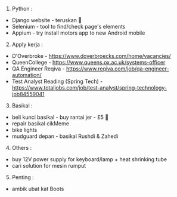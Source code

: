 1) Python :
  - Django website - teruskan :tractor:
  - Selenium - tool to find/check page's elements
  - Appium - try install motors app to new Android mobile
2) Apply kerja :
  - D'Overbroke -  https://www.doverbroecks.com/home/vacancies/
  - QueenCollege - https://www.queens.ox.ac.uk/systems-officer
  - QA Engineer Reqiva - https://www.reqiva.com/job/qa-engineer-automation/
  - Test Analyst Reading (Spring Tech) - https://www.totaljobs.com/job/test-analyst/spring-technology-job84559041
3) Basikal :
  - beli kunci basikal - buy rantai jer - £5 :helicopter:
  - repair basikal cikMeme
  - bike lights
  - mudguard depan - basikal Rushdi & Zahedi
4) Others :
  - buy 12V power supply for keyboard/lamp + heat shrinking tube
  - cari solution for mesin rumput
5) Penting :
  - ambik ubat kat Boots
